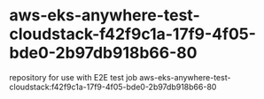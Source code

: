 # aws-eks-anywhere-test-cloudstack-f42f9c1a-17f9-4f05-bde0-2b97db918b66-80
repository for use with E2E test job aws-eks-anywhere-test-cloudstack:f42f9c1a-17f9-4f05-bde0-2b97db918b66-80
